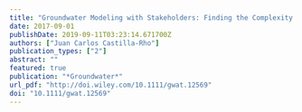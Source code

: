 ```yaml
---
title: "Groundwater Modeling with Stakeholders: Finding the Complexity that Matters"
date: 2017-09-01
publishDate: 2019-09-11T03:23:14.671700Z
authors: ["Juan Carlos Castilla-Rho"]
publication_types: ["2"]
abstract: ""
featured: true
publication: "*Groundwater*"
url_pdf: "http://doi.wiley.com/10.1111/gwat.12569"
doi: "10.1111/gwat.12569"
---
```

